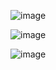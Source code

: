 ![image](https://github.com/user-attachments/assets/0781185a-c2e2-478a-aedf-baceb403678b)

![image](https://github.com/user-attachments/assets/bb0d60a5-7239-4a55-83ed-6f85c1ab80e9)

![image](https://github.com/user-attachments/assets/b56f3567-f10e-471d-bcf9-c6ec293bba8b)
